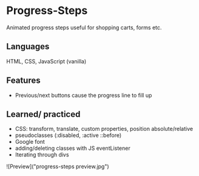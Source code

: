 # Progress-Steps
Animated progress steps useful for shopping carts, forms etc.

## Languages
HTML, CSS, JavaScript (vanilla)

## Features
  - Previous/next buttons cause the progress line to fill up
 
## Learned/ practiced
  - CSS: transform, translate, custom properties, position absolute/relative
  - pseudoclasses (:disabled, :active ::before)
  - Google font
  - adding/deleting classes with JS eventListener
  - Iterating through divs

![Preview]("progress-steps preview.jpg")